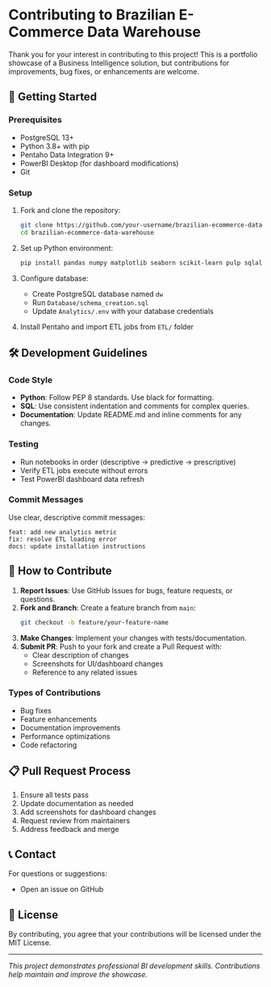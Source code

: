 # Contributing to Brazilian E-Commerce Data Warehouse

Thank you for your interest in contributing to this project! This is a portfolio showcase of a Business Intelligence solution, but contributions for improvements, bug fixes, or enhancements are welcome.

## 🚀 Getting Started

### Prerequisites
- PostgreSQL 13+
- Python 3.8+ with pip
- Pentaho Data Integration 9+
- PowerBI Desktop (for dashboard modifications)
- Git

### Setup
1. Fork and clone the repository:
   ```bash
   git clone https://github.com/your-username/brazilian-ecommerce-data-warehouse.git
   cd brazilian-ecommerce-data-warehouse
   ```

2. Set up Python environment:
   ```bash
   pip install pandas numpy matplotlib seaborn scikit-learn pulp sqlalchemy python-dotenv
   ```

3. Configure database:
   - Create PostgreSQL database named `dw`
   - Run `Database/schema_creation.sql`
   - Update `Analytics/.env` with your database credentials

4. Install Pentaho and import ETL jobs from `ETL/` folder

## 🛠️ Development Guidelines

### Code Style
- **Python**: Follow PEP 8 standards. Use black for formatting.
- **SQL**: Use consistent indentation and comments for complex queries.
- **Documentation**: Update README.md and inline comments for any changes.

### Testing
- Run notebooks in order (descriptive → predictive → prescriptive)
- Verify ETL jobs execute without errors
- Test PowerBI dashboard data refresh

### Commit Messages
Use clear, descriptive commit messages:
```
feat: add new analytics metric
fix: resolve ETL loading error
docs: update installation instructions
```

## 🤝 How to Contribute

1. **Report Issues**: Use GitHub Issues for bugs, feature requests, or questions.
2. **Fork and Branch**: Create a feature branch from `main`:
   ```bash
   git checkout -b feature/your-feature-name
   ```
3. **Make Changes**: Implement your changes with tests/documentation.
4. **Submit PR**: Push to your fork and create a Pull Request with:
   - Clear description of changes
   - Screenshots for UI/dashboard changes
   - Reference to any related issues

### Types of Contributions
- Bug fixes
- Feature enhancements
- Documentation improvements
- Performance optimizations
- Code refactoring

## 📋 Pull Request Process

1. Ensure all tests pass
2. Update documentation as needed
3. Add screenshots for dashboard changes
4. Request review from maintainers
5. Address feedback and merge

## 📞 Contact

For questions or suggestions:
- Open an issue on GitHub

## 📄 License

By contributing, you agree that your contributions will be licensed under the MIT License.

---

*This project demonstrates professional BI development skills. Contributions help maintain and improve the showcase.*
